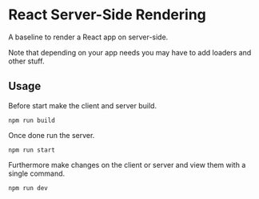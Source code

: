 # React Server-Side Rendering

A baseline to render a React app on server-side.

Note that depending on your app needs you may have to add loaders and other stuff.

## Usage

Before start make the client and server build.

```
npm run build
```

Once done run the server.

```
npm run start
```

Furthermore make changes on the client or server and view them with a single command.

```
npm run dev
```
